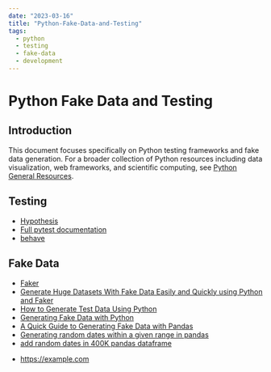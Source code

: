 ```yaml
---
date: "2023-03-16"
title: "Python-Fake-Data-and-Testing"
tags:
  - python
  - testing
  - fake-data
  - development
---
```

<!-- markdownlint-disable MD025 -->
# Python Fake Data and Testing
<!-- markdownlint-enable MD025 -->

## Introduction

This document focuses specifically on Python testing frameworks and fake data generation. For a broader collection of Python resources including data visualization, web frameworks, and scientific computing, see [Python General Resources](/docs/2025-01-23-Python-General-Resources.md).

## Testing

* [Hypothesis](https://hypothesis.readthedocs.io/en/latest/index.html)
* [Full pytest documentation](https://docs.pytest.org/)
* [behave](https://behave.readthedocs.io/en/latest/index.html)

## Fake Data

* [Faker](https://faker.readthedocs.io/en/master/index.html#)
* [Generate Huge Datasets With Fake Data Easily and Quickly using Python and Faker](https://re-thought.com/generate-huge-datasets-with-fake-data-easily-and-quickly-using-python-and-faker/)
* [How to Generate Test Data Using Python](https://insightsndata.com/how-to-generate-test-data-using-python-eb854a88d817)
* [Generating Fake Data with Python](https://towardsdatascience.com/generating-fake-data-with-python-c7a32c631b2a)
* [A Quick Guide to Generating Fake Data with Pandas](https://www.caktusgroup.com/blog/2020/04/15/quick-guide-generating-fake-data-with-pandas/)
* [Generating random dates within a given range in pandas](https://stackoverflow.com/questions/50559078/generating-random-dates-within-a-given-range-in-pandas/50668285#50668285)
* [add random dates in 400K pandas dataframe](https://stackoverflow.com/questions/49522397/add-random-dates-in-400k-pandas-dataframe/49522477#49522477)

<!-- markdownlint-disable MD034 -->
* https://example.com
<!-- markdownlint-enable MD034 -->
